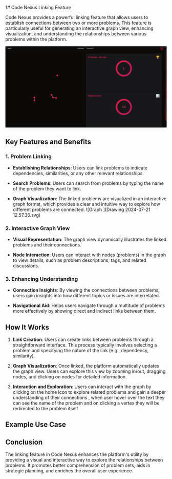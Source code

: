 1# Code Nexus Linking Feature

Code Nexus provides a powerful linking feature that allows users to establish connections between two or more problems. This feature is particularly useful for generating an interactive graph view, enhancing visualization, and understanding the relationships between various problems within the platform.

![Home Page](../Attachments/code-nexus-home-page.png)
## Key Features and Benefits

### 1. Problem Linking

- **Establishing Relationships**: Users can link problems to indicate dependencies, similarities, or any other relevant relationships.
- **Search Problems**: Users can search from problems by typing the name of the problem they want to link.
  
- **Graph Visualization**: The linked problems are visualized in an interactive graph format, which provides a clear and intuitive way to explore how different problems are connected.
![Graph ](Drawing 2024-07-21 12.57.36.svg)
### 2. Interactive Graph View

- **Visual Representation**: The graph view dynamically illustrates the linked problems and their connections.
  
- **Node Interaction**: Users can interact with nodes (problems) in the graph to view details, such as problem descriptions, tags, and related discussions.

### 3. Enhancing Understanding

- **Connection Insights**: By viewing the connections between problems, users gain insights into how different topics or issues are interrelated.
  
- **Navigational Aid**: Helps users navigate through a multitude of problems more effectively by showing direct and indirect links between them.

## How It Works

1. **Link Creation**: Users can create links between problems through a straightforward interface. This process typically involves selecting a problem and specifying the nature of the link (e.g., dependency, similarity).

2. **Graph Visualization**: Once linked, the platform automatically updates the graph view. Users can explore this view by zooming in/out, dragging nodes, and clicking on nodes for detailed information.

3. **Interaction and Exploration**: Users can interact with the graph by clicking on the home icon to explore related problems and gain a deeper understanding of their connections , when user hover over the text they can see the name of the problem and on clicking a vertex they will be redirected to the problem itself

## Example Use Case



## Conclusion

The linking feature in Code Nexus enhances the platform's utility by providing a visual and interactive way to explore the relationships between problems. It promotes better comprehension of problem sets, aids in strategic planning, and enriches the overall user experience.
